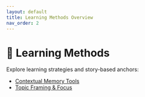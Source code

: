 ```yaml
---
layout: default
title: Learning Methods Overview
nav_order: 2
---
```


# 🧠 Learning Methods

Explore learning strategies and story-based anchors:

- [Contextual Memory Tools](Context.md)
- [Topic Framing & Focus](Topic.md)
